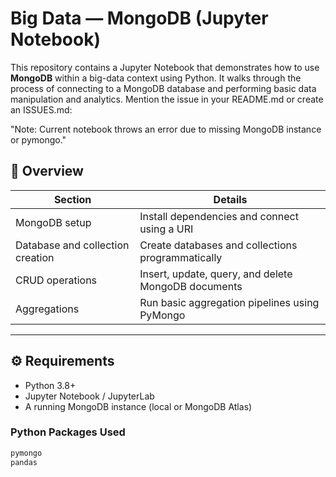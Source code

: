 # Big Data — MongoDB (Jupyter Notebook)

This repository contains a Jupyter Notebook that demonstrates how to use **MongoDB** within a big-data context using Python. It walks through the process of connecting to a MongoDB database and performing basic data manipulation and analytics.
 Mention the issue in your README.md or create an ISSUES.md:

"Note: Current notebook throws an error due to missing MongoDB instance or pymongo."

## 📌 Overview

| Section                         | Details                                                 |
|----------------------------------|---------------------------------------------------------|
| MongoDB setup                    | Install dependencies and connect using a URI           |
| Database and collection creation | Create databases and collections programmatically      |
| CRUD operations                  | Insert, update, query, and delete MongoDB documents     |
| Aggregations                     | Run basic aggregation pipelines using PyMongo          |

---

## ⚙️ Requirements

- Python 3.8+
- Jupyter Notebook / JupyterLab
- A running MongoDB instance (local or MongoDB Atlas)

### Python Packages Used

```bash
pymongo
pandas
